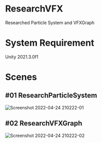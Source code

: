 # ResearchVFX
Researched Particle System and VFXGraph

# System Requirement
Unity 2021.3.0f1

# Scenes
## #01 ResearchParticleSystem
![Screenshot 2022-04-24 210222-01](https://user-images.githubusercontent.com/20660714/165019872-19419e63-ceb4-4f4a-bccb-70879653db1d.jpg)


## #02 ResearchVFXGraph
![Screenshot 2022-04-24 210222-02](https://user-images.githubusercontent.com/20660714/165019877-4d760a37-fa79-4f8d-b76a-5cff6853a501.jpg)
